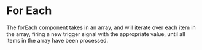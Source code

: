 # For Each

The forEach component takes in an array, and will iterate over each item in the array, firing a new trigger signal with the appropriate value, until all items in the array have been processed.